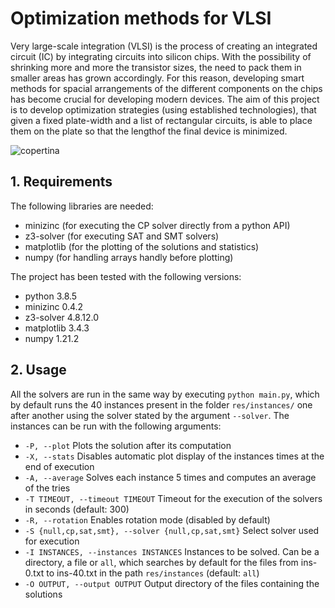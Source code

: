 # Optimization methods for VLSI
Very large-scale integration (VLSI) is the process of creating an integrated circuit (IC) by integrating circuits into silicon chips.  With the possibility of shrinking more and more the transistor sizes, the need to pack them in smaller areas has grown accordingly. For this reason, developing smart methods for spacial arrangements of the different components on the chips has become crucial for developing modern devices. The aim of this project is to develop optimization strategies (using established technologies), that given a fixed plate-width and a list of rectangular circuits, is able to place them on the plate so that the lengthof the final device is minimized.


![copertina](https://user-images.githubusercontent.com/51266633/131223053-c139dd1d-6ae5-47d4-b78d-9ad40505dcb9.png)



## 1. Requirements

The following libraries are needed:
- minizinc (for executing the CP solver directly from a python API)
- z3-solver (for executing SAT and SMT solvers)
- matplotlib (for the plotting of the solutions and statistics)
- numpy (for handling arrays handly before plotting)

The project has been tested with the following versions:
- python 3.8.5
- minizinc 0.4.2
- z3-solver 4.8.12.0
- matplotlib 3.4.3
- numpy 1.21.2

## 2. Usage

All the solvers are run in the same way by executing `python main.py`, which by default runs the 40 instances present in the folder `res/instances/` one after another using the solver stated by the argument `--solver`.
The instances can be run with the following arguments:

- `-P, --plot`                                          Plots the solution after its computation
- `-X, --stats`                                         Disables automatic plot display of the instances times at the end of execution
- `-A, --average`                                       Solves each instance 5 times and computes an average of the tries
- `-T TIMEOUT, --timeout TIMEOUT`                       Timeout for the execution of the solvers in seconds (default: 300)
- `-R, --rotation`                                      Enables rotation mode (disabled by default)
- `-S {null,cp,sat,smt}, --solver {null,cp,sat,smt}`    Select solver used for execution
- `-I INSTANCES, --instances INSTANCES`                 Instances to be solved. Can be a directory, a file or `all`, which searches by default for the files from ins-0.txt to ins-40.txt in the path `res/instances` (default: `all`)
- `-O OUTPUT, --output OUTPUT`                          Output directory of the files containing the solutions
